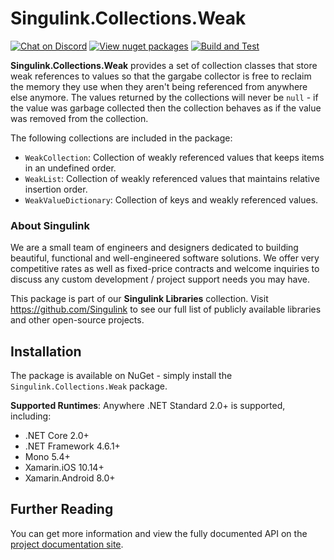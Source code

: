 # Singulink.Collections.Weak

[![Chat on Discord](https://img.shields.io/discord/906246067773923490)](https://discord.gg/EkQhJFsBu6)
[![View nuget packages](https://img.shields.io/nuget/v/Singulink.Collections.Weak.svg)](https://www.nuget.org/packages/Singulink.Collections.Weak/)
[![Build and Test](https://github.com/Singulink/Singulink.Collections.Weak/workflows/build%20and%20test/badge.svg)](https://github.com/Singulink.Collections.Weak/actions?query=workflow%3A%22build+and+test%22)

**Singulink.Collections.Weak** provides a set of collection classes that store weak references to values so that the gargabe collector is free to reclaim the memory they use when they aren't being referenced from anywhere else anymore. The values returned by the collections will never be `null` - if the value was garbage collected then the collection behaves as if the value was removed from the collection.

The following collections are included in the package:
- `WeakCollection`: Collection of weakly referenced values that keeps items in an undefined order.
- `WeakList`: Collection of weakly referenced values that maintains relative insertion order.
- `WeakValueDictionary`: Collection of keys and weakly referenced values.

### About Singulink

We are a small team of engineers and designers dedicated to building beautiful, functional and well-engineered software solutions. We offer very competitive rates as well as fixed-price contracts and welcome inquiries to discuss any custom development / project support needs you may have.

This package is part of our **Singulink Libraries** collection. Visit https://github.com/Singulink to see our full list of publicly available libraries and other open-source projects.

## Installation

The package is available on NuGet - simply install the `Singulink.Collections.Weak` package.

**Supported Runtimes**: Anywhere .NET Standard 2.0+ is supported, including:
- .NET Core 2.0+
- .NET Framework 4.6.1+
- Mono 5.4+
- Xamarin.iOS 10.14+
- Xamarin.Android 8.0+

## Further Reading

You can get more information and view the fully documented API on the [project documentation site](https://www.singulink.com/Docs/Singulink.Collections.Weak/).

